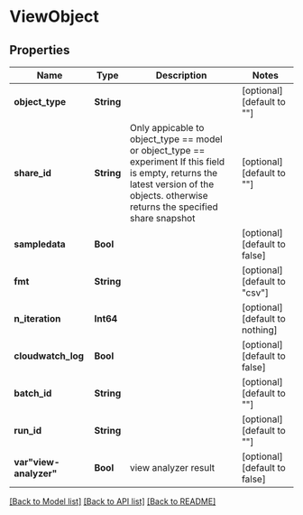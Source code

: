 # ViewObject


## Properties
Name | Type | Description | Notes
------------ | ------------- | ------------- | -------------
**object_type** | **String** |  | [optional] [default to ""]
**share_id** | **String** |                  Only appicable to object_type &#x3D;&#x3D; model or object_type &#x3D;&#x3D; experiment                 If this field is empty, returns the latest version of the objects.                 otherwise returns the specified share snapshot | [optional] [default to ""]
**sampledata** | **Bool** |  | [optional] [default to false]
**fmt** | **String** |  | [optional] [default to "csv"]
**n_iteration** | **Int64** |  | [optional] [default to nothing]
**cloudwatch_log** | **Bool** |  | [optional] [default to false]
**batch_id** | **String** |  | [optional] [default to ""]
**run_id** | **String** |  | [optional] [default to ""]
**var&quot;view-analyzer&quot;** | **Bool** | view analyzer result | [optional] [default to false]


[[Back to Model list]](../README.md#models) [[Back to API list]](../README.md#api-endpoints) [[Back to README]](../README.md)


